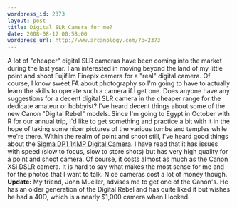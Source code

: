 ```yaml
--- 
wordpress_id: 2373
layout: post
title: Digital SLR Camera for me?
date: 2008-08-12 00:58:00
wordpress_url: http://www.arcanology.com/?p=2373
---
```

A lot of "cheaper" digital SLR cameras have been coming into the market during the last year. I am interested in moving beyond the land of my little point and shoot Fujifilm Finepix camera for a "real" digital camera. Of course, I know sweet FA about photography so I'm going to have to actually learn the skills to operate such a camera if I get one. Does anyone have any suggestions for a decent digital SLR camera in the cheaper range for the dedicate amateur or hobbyist? I've heard decent things about some of the new Canon "Digital Rebel" models. Since I'm going to Egypt in October with R for our annual trip, I'd like to get something and practice a bit with it in the hope of taking some nicer pictures of the various tombs and temples while we're there. Within the realm of point and shoot still, I've heard good things about the <a href="http://www.amazon.com/Sigma-DP1-14MP-Digital-Camera/dp/B0013DCOZC/">Sigma DP1 14MP Digital Camera</a>. I have read that it has issues with speed (slow to focus, slow to store shots) but has very high quality for a point and shoot camera. Of course, it costs almost as much as the Canon XSi DSLR camera. It is hard to say what makes the most sense for me and for the photos that I want to talk. Nice cameras cost a lot of money though. <strong>Update:</strong> My friend, John Mueller, advises me to get one of the Canon's. He has an older generation of the Digital Rebel and has quite liked it but wishes he had a 40D, which is a nearly $1,000 camera when I looked.